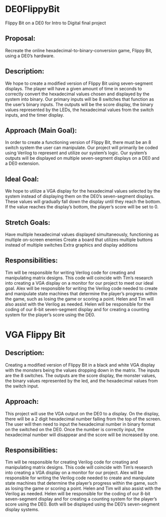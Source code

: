 # DE0FlippyBit
Flippy Bit on a DE0 for Intro to Digital final project

## Proposal: 
Recreate the online hexadecimal-to-binary-conversion game, Flippy Bit, using a DE0’s hardware.

## Description:
We hope to create a modified version of Flippy Bit using seven-segment displays. The player will have a given amount of time in seconds to correctly convert the hexadecimal values chosen and displayed by the system into binary. Our primary inputs will be 8 switches that function as the user’s binary inputs. The outputs will be the score display, the binary values represented by the LEDs, the hexadecimal values from the switch inputs, and the timer display.

## Approach (Main Goal):
In order to create a functioning version of Flippy Bit, there must be an 8 switch system the user can manipulate. Our project will primarily be coded using Verilog to represent and utilize our system’s logic. Our system’s outputs will be displayed on multiple seven-segment displays on a DE0 and a DE0 extension.

## Ideal Goal:
We hope to utilize a VGA display for the hexadecimal values selected by the system instead of displaying them on the DE0’s seven-segment displays. These values will gradually fall down the display until they reach the bottom. If the value reaches the display’s bottom, the player’s score will be set to 0. 

## Stretch Goals:
Have multiple hexadecimal values displayed simultaneously, functioning as multiple on-screen enemies
Create a board that utilizes multiple buttons instead of multiple switches
Extra graphics and display additions

## Responsibilities: 
Tim will be responsible for writing Verilog code for creating and manipulating matrix designs. This code will coincide with Tim’s research into creating a VGA display on a monitor for our project to meet our ideal goal.
Alex will be responsible for writing the Verilog code needed to create and manipulate state machines that determine the player’s progress within the game, such as losing the game or scoring a point. Helen and Tim will also assist with the Verilog as needed. 
Helen will be responsible for the coding of our 8-bit seven-segment display and for creating a counting system for the player’s score using the DE0. 

# VGA Flippy Bit

## Description:
Creating a modified version of Flippy Bit in a black and white VGA display with the monsters being the values dropping down in the matrix. The inputs are the 8 switches. The outputs are the score display, the monster values, the binary values represented by the led, and the hexadecimal values from the switch input. 

## Approach: 
This project will use the VGA output on the DE0 to a display. On the display, there will be a 2 digit hexadecimal number falling from the top of the screen. The user will then need to input the hexadecimal number in binary format on the switched on the DE0. Once the number is correctly input, the hexadecimal number will disappear and the score will be increased by one. 

## Responsibilities:
Tim will be responsible for creating Verilog code for creating and manipulating matrix designs. This code will coincide with Tim’s research into creating a VGA display on a monitor for our project.
Alex will be responsible for writing the Verilog code needed to create and manipulate state machines that determine the player’s progress within the game, such as losing the game or scoring a point. Helen and Tim will also assist with the Verilog as needed. 
Helen will be responsible for the coding of our 8-bit seven-segment display and for creating a counting system for the player’s score using the DE0. Both will be displayed using the DE0’s seven-segment display systems.


